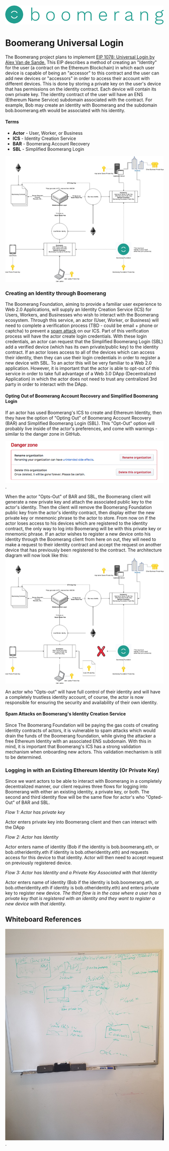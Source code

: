 ![Boomerang Logo](https://github.com/BoomerangProject/boomerang-wiki/blob/master/images/logo.png "Boomerang Logo")
# Boomerang Universal Login
The Boomerang project plans to implement [EIP 1078: Universal Login by Alex Van de Sande.](https://eips.ethereum.org/EIPS/eip-1078)
This EIP describes a method of creating an "Identity" for the user (a contract on the Ethereum Blockchain) in which 
each user device is capable of being an "accessor" to this contract and the user can add new devices or "accessors" in
order to access their account with different devices. This is done by storing a private key on the user's device that 
has permissions on the identity contract. Each device will contain its own private key. The identity contract of the 
user will have an ENS (Ethereum Name Service) subdomain associated with the contract. For example, Bob may create an 
identity with Boomerang and the subdomain bob.boomerang.eth would be associated with his identity.

#### Terms
* **Actor** - User, Worker, or Business
* **ICS** - Identity Creation Service
* **BAR** - Boomerang Account Recovery
* **SBL** - Simplified Boomerang Login

![Boomerang Universal Login](imgs/BoomerangUniversalLogin.jpg "Boomerang Universal Login Architecture Diagram")


### Creating an Identity through Boomerang
The Boomerang Foundation, aiming to provide a familiar user experience to Web 2.0 Applications, will supply an Identity Creation Service (ICS) for Users, Workers, and Businesses who wish to interact with the Boomerang ecosystem. Through this service, an actor (User, Worker, or Business) will need to complete a verification process (TBD - could be email + phone or captcha) to prevent a [spam attack](https://github.com/BoomerangProject/boomerang-wiki/blob/master/architecture/UniversalLogin.md#spam-attacks-on-boomerangs-identity-creation-service) on our ICS. Part of this verification process will have the actor create login credentials. With these login credentials, an actor can request that the Simplified Boomerang Login (SBL) add a verified device (which has its own private/public key) to the identity contract. If an actor loses access to all of the devices which can access their identity, then they can use their login credentials in order to register a new device with SBL. To an actor this will be very familiar to a Web 2.0 application. However, it is important that the actor is able to opt-out of this service in order to take full advantage of a Web 3.0 DApp (Decentralized Application) in which the actor does not need to trust any centralized 3rd party in order to interact with the DApp.

#### Opting Out of Boomerang Account Recovery and Simplified Boomerang Login
If an actor has used Boomerang's ICS  to create and Ethereum Identity, then they have the option of "Opting Out" of Boomerang Account Recovery (BAR) and Simplified Boomerang Login (SBL). This "Opt-Out" option will probably live inside of the actor's preferences, and come with warnings - similar to the danger zone in GitHub.

![Github Danger Zone](imgs/DangerZone.png "Github Danger Zone").

When the actor "Opts-Out" of BAR and SBL, the Boomerang client will generate a new private key and attach the associated public key to the actor's identity. Then the client will remove the Boomerang Foundation public key from the actor's identity contract, then display either the new private key or mnemonic phrase to the actor to store. From now on if the actor loses access to his devices which are registered to the identity contract, the only way to log into Boomerang will be with this private key or mnemonic phrase. If an actor wishes to register a new device onto his identity through the Boomerang client from here on out, they will need to make a request to their identity contract and accept the request on another device that has previously been registered to the contract.
The architecture diagram will now look like this:
![Boomerang Universal Login Opt-out](imgs/BoomerangUniversalSignInOptOut.jpg "Boomerang Universal Login Opt-out")

An actor who "Opts-out" will have full control of their identity and will have a completely trustless identity account, of course, the actor is now responsible for ensuring the security and availability of their own identity.

#### Spam Attacks on Boomerang's Identity Creation Service
Since The Boomerang Foundation will be paying the gas costs of creating identity contracts of actors, it is vulnerable to spam attacks which would drain the funds of the Boomerang foundation, while giving the attacker a free Ethereum Identity with an associated ENS subdomain. With this in mind, it is important that Boomerang's ICS has a strong validation mechanism when onboarding new actors. This validation mechanism is still to be determined.

### Logging in with an Existing Ethereum Identity (Or Private Key)
Since we want actors to be able to interact with Boomerang in a completely decentralized manner, our client requires three flows for logging into Boomerang with either an existing identity, a private key, or both. The second and third identity flow will be the same flow for actor's who "Opted-Out" of BAR and SBL.

*Flow 1: Actor has private key*

Actor enters private key into Boomerang client and then can interact with the DApp 

*Flow 2: Actor has Identity*

Actor enters name of identity (Bob if the identity is bob.boomerang.eth, or bob.otheridentity.eth if identity is bob.otheridentity.eth) and requests access for this device to that identity. Actor will then need to accept request on previously registered device. 

*Flow 3: Actor has Identity and a Private Key Associated with that Identity*

Actor enters name of identity (Bob if the identity is bob.boomerang.eth, or bob.otheridentity.eth if identity is bob.otheridentity.eth) and enters private key to register new device.
*The third flow is in the case where a user has a private key that is registered with an identity and they want to register a new device with that identity.*


## Whiteboard References
![Universal Login Whiteboard Reference](imgs/UniversalLoginWhiteboard.jpg "Universal Login Whiteboard Reference").
